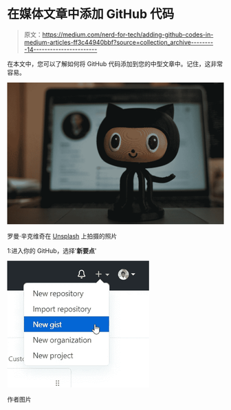 # 在媒体文章中添加 GitHub 代码

> 原文：<https://medium.com/nerd-for-tech/adding-github-codes-in-medium-articles-ff3c44940bbf?source=collection_archive---------14----------------------->

在本文中，您可以了解如何将 GitHub 代码添加到您的中型文章中。记住，这非常容易。

![](img/dbf10ac61f197168ac9448de50f55c83.png)

罗曼·辛克维奇在 [Unsplash](https://unsplash.com?utm_source=medium&utm_medium=referral) 上拍摄的照片

1:进入你的 GitHub，选择'**新要点**'

![](img/48c1cd7371fc5f5b933ba9429ffbea87.png)

作者图片